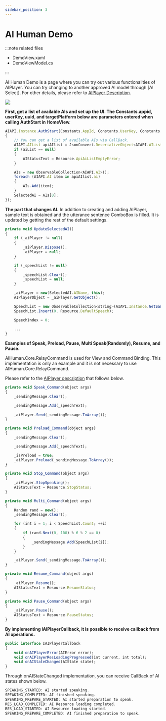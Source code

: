 ```yaml
---
sidebar_position: 3
---
```


# AI Human Demo
:::note related files

- DemoView.xaml
- DemoViewModel.cs

:::

AI Human Demo is a page where you can try out various functionalities of AIPlayer. You can try changing to another approved AI model through [AI Select]. For other details, please refer to [AIPlayer Description](#aiplayer-description).

<img src="../img/windows/WPF_Sample_DemoPage.png" />

**First, get a list of available AIs and set up the UI. The Constants.appid, userKey, uuid, and targetPlatform below are parameters entered when calling AuthStart in HomeView.**

```js
AIAPI.Instance.AuthStart(Constants.AppId, Constants.UserKey, Constants.Uuid, Constants.TargetPlatform, (aiList, error) =>
{
    // You can get a list of available AIs via CallBack.
	AIAPI.AIList apiAIlist = JsonConvert.DeserializeObject<AIAPI.AIList>(aiList.Root.ToString());
	if (aiList == null)
	{
		AIStatusText = Resource.ApiAiListEmptyError;
	}

	AIs = new ObservableCollection<AIAPI.AI>();
	foreach (AIAPI.AI item in apiAIlist.ai)
	{
		AIs.Add(item);
	}
	SelectedAI = AIs[0];
});
```

**The part that changes AI.** In addition to creating and adding AIPlayer, sample text is obtained and the utterance sentence ComboBox is filled. It is updated by getting the rest of the default settings.

```js
private void UpdateSelectedAI()
{
    if (_aiPlayer != null)
    {
        _aiPlayer.Dispose();
        _aiPlayer = null;
    }

    if (_speechList != null)
    {
        _speechList.Clear();
        _speechList = null;
    }

    _aiPlayer = new(SelectedAI.AIName, this);
    AIPlayerObject = _aiPlayer.GetObject();

    SpeechList = new ObservableCollection<string>(AIAPI.Instance.GetSampleTexts(SelectedAI.AIName));
    SpeechList.Insert(0, Resource.DefaultSpeech);

    SpeechIndex = 0;
    
    ...
}
```

**Examples of Speak, Preload, Pause, Multi Speak(Randomly), Resume, and Pause.** 

AIHuman.Core.RelayCommand is used for View and Command Binding. This implementation is only an example and it is not necessary to use AIHuman.Core.RelayCommand.

Please refer to the [AIPlayer description](#aiplayer-description) that follows below.

```js
private void Speak_Command(object args)
{
    _sendingMessage.Clear();

    _sendingMessage.Add(_speechText);
    
    _aiPlayer.Send(_sendingMessage.ToArray());
}

private void Preload_Command(object args)
{
    _sendingMessage.Clear();

    _sendingMessage.Add(_speechText);

    _isPreload = true;
    _aiPlayer.Preload(_sendingMessage.ToArray());
}

private void Stop_Command(object args)
{
    _aiPlayer.StopSpeaking();
    AIStatusText = Resource.StopStatus;
}

private void Multi_Command(object args)
{
    Random rand = new();
    _sendingMessage.Clear();

    for (int i = 1; i < SpeechList.Count; ++i)
    {
        if (rand.Next(0, 100) % 6 % 2 == 0)
        {
            _sendingMessage.Add(SpeechList[i]);
        }
    }

    _aiPlayer.Send(_sendingMessage.ToArray());
}

private void Resume_Command(object args)
{
    _aiPlayer.Resume();
    AIStatusText = Resource.ResumeStatus;
}

private void Pause_Command(object args)
{
    _aiPlayer.Pause();
    AIStatusText = Resource.PauseStatus;
}
```

**By implementing IAIPlayerCallback, it is possible to receive callback from AI operations.**

```js
public interface IAIPlayerCallback
{
    void onAIPlayerError(AIError error);
    void onAIPlayerResLoadingProgressed(int current, int total);
    void onAIStateChanged(AIState state);
}
```

Through onAIStateChanged implementation, you can receive CallBack of AI states shown below.

```js
SPEAKING_STARTED: AI started speaking.
SPEAKING_COMPLETED: AI finished speaking.
SPEAKING_PREPARE_STARTED: AI started preparation to speak.
RES_LOAD_COMPLETED: AI Resource loading completed.
RES_LOAD_STARTED: AI Resource loading started.
SPEAKING_PREPARE_COMPLETED: AI finished preparation to speak.
```
